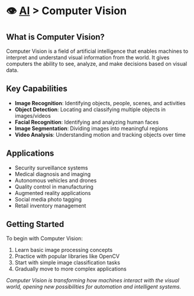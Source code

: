 # 👁️ [AI](../) > Computer Vision

## What is Computer Vision?

Computer Vision is a field of artificial intelligence that enables machines to interpret and understand visual information from the world. It gives computers the ability to see, analyze, and make decisions based on visual data.

## Key Capabilities

- **Image Recognition**: Identifying objects, people, scenes, and activities
- **Object Detection**: Locating and classifying multiple objects in images/videos
- **Facial Recognition**: Identifying and analyzing human faces
- **Image Segmentation**: Dividing images into meaningful regions
- **Video Analysis**: Understanding motion and tracking objects over time

## Applications

- Security surveillance systems
- Medical diagnosis and imaging
- Autonomous vehicles and drones
- Quality control in manufacturing
- Augmented reality applications
- Social media photo tagging
- Retail inventory management

## Getting Started

To begin with Computer Vision:
1. Learn basic image processing concepts
2. Practice with popular libraries like OpenCV
3. Start with simple image classification tasks
4. Gradually move to more complex applications

*Computer Vision is transforming how machines interact with the visual world, opening new possibilities for automation and intelligent systems.*
